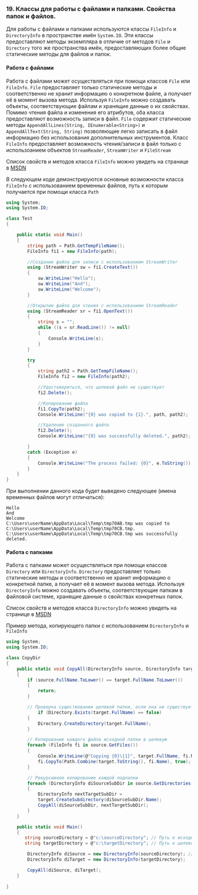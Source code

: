 ### 19. Классы для работы с файлами и папками. Свойства папок и файлов.
Для работы с файлами и папками используются классы ```FileInfo``` и ```DirectoryInfo``` в пространстве имён ```System.IO```. Эти классы предоставляют методы экземпляра в отличие от методов ```File``` и ```Directory``` того же пространства имён, предоставляющих более общие статические методы для файлов и папок.

#### Работа с файлами

Работа с файлами может осуществляться при помощи классов ```File``` или ```FileInfo```. ```File``` предоставляет только статические методы и соответственно не хранит информацию о конкретном файле, а получает её в момент вызова метода. Используя ```FileInfo``` можно создавать объекты, соответствующие файлам и хранящие данные о их свойствах. Помимо чтения файла и изменения его атрибутов, оба класса предоставляют возможность записи в файл. ```File``` содержит статические методы ```AppendAllLines(String, IEnumerable<String>)``` и ```AppendAllText(String, String)``` позволяющие легко записать в файл информацию без использования дополнительных инструментов. Класс ```FileInfo``` предоставляет возможность чтения/записи в файл  только с использоанием объектов ```StreamReader```, ```StreamWriter``` и ```FileStream```

Список свойств и методов класса ```FileInfo``` можно увидеть на странице в [MSDN](https://msdn.microsoft.com/ru-ru/library/system.io.fileinfo\(v=vs.110\).aspx#%D0%A1%D0%B8%D0%BD%D1%82%D0%B0%D0%BA%D1%81%D0%B8%D1%81)

В следующем коде демонстрируются основные возможности класса ```FileInfo``` с использованием временных файлов, путь к которым получается при помощи класса ```Path```
```csharp
using System;
using System.IO;

class Test 
{

    public static void Main() 
    {
        string path = Path.GetTempFileName();
        FileInfo fi1 = new FileInfo(path);

        //Создание файла для записи с использованием StreamWriter
        using (StreamWriter sw = fi1.CreateText()) 
        {
            sw.WriteLine("Hello");
            sw.WriteLine("And");
            sw.WriteLine("Welcome");
        }

        //Открытие файла для чтения с использованием StreamReader
        using (StreamReader sr = fi1.OpenText()) 
        {
            string s = "";
            while ((s = sr.ReadLine()) != null) 
            {
                Console.WriteLine(s);
            }
        }

        try 
        {
            string path2 = Path.GetTempFileName();
            FileInfo fi2 = new FileInfo(path2);

            //Удостовериться, что целевой файл не существует
            fi2.Delete();

            //Копирование файла
            fi1.CopyTo(path2);
            Console.WriteLine("{0} was copied to {1}.", path, path2);

            //Удаление созданного файла
            fi2.Delete();
            Console.WriteLine("{0} was successfully deleted.", path2);

        } 
        catch (Exception e) 
        {
            Console.WriteLine("The process failed: {0}", e.ToString());
        }
    }
}
```
При выполнении данного кода будет выведено следующее (имена временных файлов могут отличаться):
```
Hello
And
Welcome
C:\Users\userName\AppData\Local\Temp\tmp70AB.tmp was copied to C:\Users\userName\AppData\Local\Temp\tmp70CB.tmp.
C:\Users\userName\AppData\Local\Temp\tmp70CB.tmp was successfully deleted.
```


#### Работа с папками

Работа с папками может осуществляться при помощи классов ```Directory``` или ```DirectoryInfo```. ```Directory``` предоставляет только статические методы и соответственно не хранит информацию о конкретной папке, а получает её в момент вызова метода. Используя ```DirectoryInfo``` можно создавать объекты, соответствующие папкам в файловой системе, хранящие данные о свойствах конкретных папок.

Список свойств и методов класса ```DirectoryInfo``` можно увидеть на странице в [MSDN](https://msdn.microsoft.com/ru-ru/library/system.io.directoryinfo\(v=vs.110\).aspx#%D0%A1%D0%B8%D0%BD%D1%82%D0%B0%D0%BA%D1%81%D0%B8%D1%81)

Пример метода, копирующего папки с использованием ```DirectoryInfo``` и ```FileInfo```
```csharp
using System;
using System.IO;

class CopyDir
{
    public static void CopyAll(DirectoryInfo source, DirectoryInfo target)
    {
        if (source.FullName.ToLower() == target.FullName.ToLower())
        {
            return;
        }

        // Проверка существования целевой папки, если она не существует - создаём её
            if (Directory.Exists(target.FullName) == false)
        {
            Directory.CreateDirectory(target.FullName);
        }

        // Копирование каждого файла исходной папки в целевую
        foreach (FileInfo fi in source.GetFiles())
        {
            Console.WriteLine(@"Copying {0}\{1}", target.FullName, fi.Name);
            fi.CopyTo(Path.Combine(target.ToString(), fi.Name), true);
        }

        // Рекурсивное копирование каждой подпапки
        foreach (DirectoryInfo diSourceSubDir in source.GetDirectories())
        {
            DirectoryInfo nextTargetSubDir =
            target.CreateSubdirectory(diSourceSubDir.Name);
            CopyAll(diSourceSubDir, nextTargetSubDir);
        }
    }

    public static void Main()
    {
       string sourceDirectory = @"c:\sourceDirectory"; // Путь к исходной папке
       string targetDirectory = @"c:\targetDirectory"; // Путь к целевой папке

        DirectoryInfo diSource = new DirectoryInfo(sourceDirectory); // Создание объектов DirectoryInfo
        DirectoryInfo diTarget = new DirectoryInfo(targetDirectory);

        CopyAll(diSource, diTarget);
    }
        
}
```
